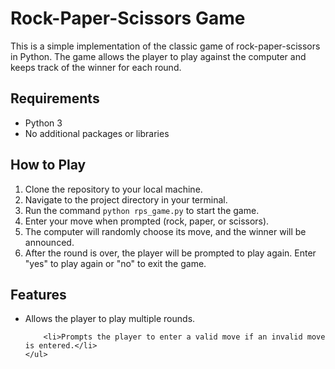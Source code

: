 <!DOCTYPE html>
<html lang="en">
<head>
    <meta charset="UTF-8">
    
</head>
<body>
    <h1>Rock-Paper-Scissors Game</h1>
    <p>This is a simple implementation of the classic game of rock-paper-scissors in Python. The game allows the player to play against the computer and keeps track of the winner for each round.</p>
    <h2>Requirements</h2>
    <ul>
        <li>Python 3</li>
        <li>No additional packages or libraries</li>
    </ul>
    <h2>How to Play</h2>
    <ol>
        <li>Clone the repository to your local machine.</li>
        <li>Navigate to the project directory in your terminal.</li>
        <li>Run the command <code>python rps_game.py</code> to start the game.</li>
        <li>Enter your move when prompted (rock, paper, or scissors).</li>
        <li>The computer will randomly choose its move, and the winner will be announced.</li>
        <li>After the round is over, the player will be prompted to play again. Enter "yes" to play again or "no" to exit the game.</li>
    </ol>
    <h2>Features</h2>
    <ul>
        <li>Allows the player to play multiple rounds.</li>
        
        <li>Prompts the player to enter a valid move if an invalid move is entered.</li>
    </ul>
</body>
</html>
